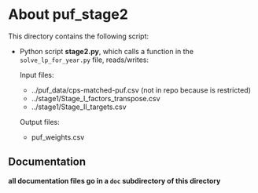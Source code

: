 About puf_stage2
================

This directory contains the following script:

* Python script **stage2.py**, which calls a function in the
`solve_lp_for_year.py` file, reads/writes:

  Input files:
    - ../puf_data/cps-matched-puf.csv (not in repo because is restricted)
    - ../stage1/Stage_I_factors_transpose.csv
    - ../stage1/Stage_II_targets.csv

  Output files:
    - puf_weights.csv


Documentation
-------------

**all documentation files go in a `doc` subdirectory of this directory**
